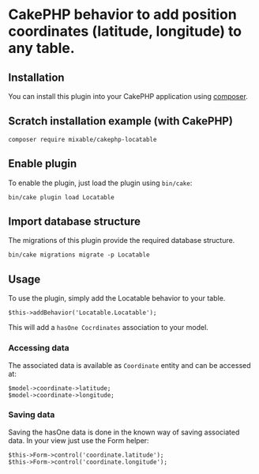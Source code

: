 # CakePHP behavior to add position coordinates (latitude, longitude) to any table.

## Installation
You can install this plugin into your CakePHP application using [composer](http://getcomposer.org).

## Scratch installation example (with CakePHP)
```
composer require mixable/cakephp-locatable
```

## Enable plugin
To enable the plugin, just load the plugin using `bin/cake`:
```
bin/cake plugin load Locatable
```

## Import database structure
The migrations of this plugin provide the required database structure.
```
bin/cake migrations migrate -p Locatable
```

## Usage
To use the plugin, simply add the Locatable behavior to your table.
```
$this->addBehavior('Locatable.Locatable');
```
This will add a `hasOne Cocrdinates` association to your model.

### Accessing data
The associated data is available as `Coordinate` entity and can be accessed at:
```
$model->coordinate->latitude;
$model->coordinate->longitude;
```

### Saving data
Saving the hasOne data is done in the known way of saving associated data. In your view just use the Form helper:
```
$this->Form->control('coordinate.latitude');
$this->Form->control('coordinate.longitude');
```
